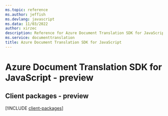 ```yaml
---
ms.topic: reference
ms.author: jeffish
ms.devlang: javascript
ms.data: 11/03/2022
author: xirzec
description: Reference for Azure Document Translation SDK for JavaScript
ms.service: documenttranslation
title: Azure Document Translation SDK for JavaScript
---
```

# Azure Document Translation SDK for JavaScript - preview

## Client packages - preview
[!INCLUDE [client-packages](document-translation-client-index.md)]